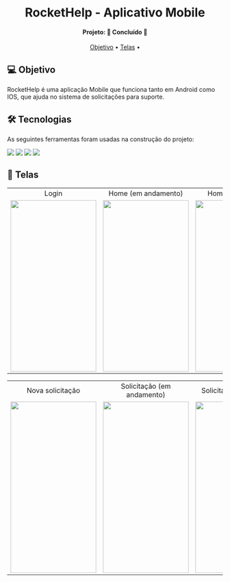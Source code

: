 <h1 align="center">
   RocketHelp - Aplicativo Mobile
</h1>
<h4 align="center"> 
Projeto: 🚀 Concluído 🚀
</h4>
<p align="center">
 <a href="#-objetivo">Objetivo</a> •
 <a href="#-telas">Telas</a> •
</p>

## 💻 Objetivo
 
RocketHelp é uma aplicação Mobile que funciona tanto em Android como IOS, que ajuda no sistema de solicitações para suporte.

## 🛠 Tecnologias

As seguintes ferramentas foram usadas na construção do projeto:
<p display=flex>
   <img src="https://img.shields.io/badge/react_native-%2320232a.svg?style=for-the-badge&logo=react&logoColor=%2361DAFB">
   <img src="https://img.shields.io/badge/typescript-%23007ACC.svg?style=for-the-badge&logo=typescript&logoColor=white">
   <img src="https://img.shields.io/badge/expo-1C1E24?style=for-the-badge&logo=expo&logoColor=#D04A37">
   <img src="https://img.shields.io/badge/firebase-%23039BE5.svg?style=for-the-badge&logo=firebase">
<p/>

## 📱 Telas

<table align="center" display=flex>
  <tr>
    <td align="center">Login</td>
    <td align="center">Home (em andamento)</td>
    <td align="center">Home (finalizados)</td>
  </tr>
  <tr>
    <td><img src="https://github.com/Borges10002/rockethelp-mobile/blob/main/imgs/Login.jpeg" width=200 height=400></td>
    <td><img src="https://github.com/Borges10002/rockethelp-mobile/blob/main/imgs/Home%20(em%20andamento).jpeg" width=200 height=400></td>
    <td><img src="https://github.com/Borges10002/rockethelp-mobile/blob/main/imgs/Home%20(finalizados).jpeg" width=200 height=400></td>
  </tr>
 </table>
 

 <table align="center"  display=flex>
  <tr>
    <td align="center">Nova solicitação</td>
     <td align="center">Solicitação (em andamento)</td>
     <td align="center">Solicitação (finalizada)</td>
  </tr>
  <tr>
    <td><img src="https://github.com/Borges10002/rockethelp-mobile/blob/main/imgs/Nova%20solicita%C3%A7%C3%A3o.jpeg" width=200 height=400></td>
     <td><img src="https://github.com/Borges10002/rockethelp-mobile/blob/main/imgs/Solicita%C3%A7%C3%A3o%20(em%20andamento).jpeg" width=200 height=400></td>
     <td><img src="https://github.com/Borges10002/rockethelp-mobile/blob/main/imgs/Solicita%C3%A7%C3%A3o%20(finalizada).jpeg" width=200 height=400></td>
  </tr>
 </table>
 
